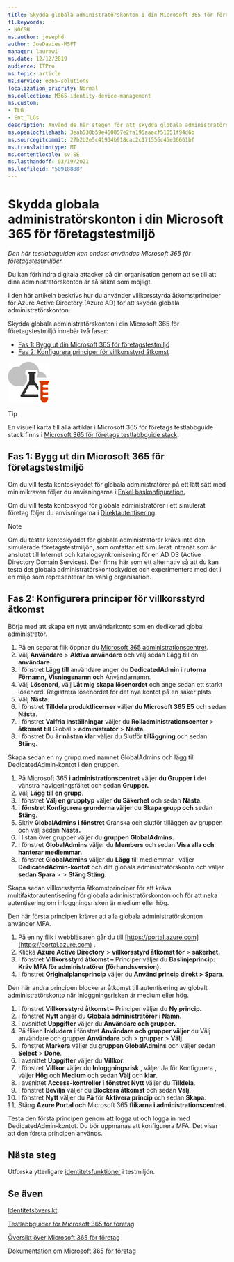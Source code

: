 ```yaml
---
title: Skydda globala administratörskonton i din Microsoft 365 för företagstestmiljö
f1.keywords:
- NOCSH
ms.author: josephd
author: JoeDavies-MSFT
manager: laurawi
ms.date: 12/12/2019
audience: ITPro
ms.topic: article
ms.service: o365-solutions
localization_priority: Normal
ms.collection: M365-identity-device-management
ms.custom:
- TLG
- Ent_TLGs
description: Använd de här stegen för att skydda globala administratörskonton i Microsoft 365 för företagstestmiljö.
ms.openlocfilehash: 3eab538b59e460857e2fa195aaacf51051f94d6b
ms.sourcegitcommit: 27b2b2e5c41934b918cac2c171556c45e36661bf
ms.translationtype: MT
ms.contentlocale: sv-SE
ms.lasthandoff: 03/19/2021
ms.locfileid: "50918888"
---
```

# <a name="protect-global-administrator-accounts-in-your-microsoft-365-for-enterprise-test-environment"></a>Skydda globala administratörskonton i din Microsoft 365 för företagstestmiljö

*Den här testlabbguiden kan endast användas Microsoft 365 för företagstestmiljöer.*

Du kan förhindra digitala attacker på din organisation genom att se till att dina administratörskonton är så säkra som möjligt. 

I den här artikeln beskrivs hur du använder villkorsstyrda åtkomstprinciper för Azure Active Directory (Azure AD) för att skydda globala administratörskonton.

Skydda globala administratörskonton i din Microsoft 365 för företagstestmiljö innebär två faser:
- [Fas 1: Bygg ut din Microsoft 365 för företagstestmiljö](#phase-1-build-out-your-microsoft-365-for-enterprise-test-environment)
- [Fas 2: Konfigurera principer för villkorsstyrd åtkomst](#phase-2-configure-conditional-access-policies)

![Testlabbguider för Microsoft Cloud](../media/m365-enterprise-test-lab-guides/cloud-tlg-icon.png) 
    
> [!TIP]
> En visuell karta till alla artiklar i Microsoft 365 för företags testlabbguide stack finns i [Microsoft 365 för företags testlabbguide stack](../downloads/Microsoft365EnterpriseTLGStack.pdf).

## <a name="phase-1-build-out-your-microsoft-365-for-enterprise-test-environment"></a>Fas 1: Bygg ut din Microsoft 365 för företagstestmiljö

Om du vill testa kontoskyddet för globala administratörer på ett lätt sätt med minimikraven följer du anvisningarna i [Enkel baskonfiguration.](lightweight-base-configuration-microsoft-365-enterprise.md)
  
Om du vill testa kontoskydd för globala administratörer i ett simulerat företag följer du anvisningarna i [Direktautentisering](pass-through-auth-m365-ent-test-environment.md).
  
> [!NOTE]
> Om du testar kontoskyddet för globala administratörer krävs inte den simulerade företagstestmiljön, som omfattar ett simulerat intranät som är anslutet till Internet och katalogsynkronisering för en AD DS (Active Directory Domain Services). Den finns här som ett alternativ så att du kan testa det globala administratörskontoskyddet och experimentera med det i en miljö som representerar en vanlig organisation. 
  
## <a name="phase-2-configure-conditional-access-policies"></a>Fas 2: Konfigurera principer för villkorsstyrd åtkomst

Börja med att skapa ett nytt användarkonto som en dedikerad global administratör.

1. På en separat flik öppnar du [Microsoft 365 administrationscentret](https://admin.microsoft.com/).
2. Välj **Användare**  >  **Aktiva användare** och välj sedan Lägg till en **användare.**
3. I fönstret **Lägg till** användare anger du **DedicatedAdmin** i **rutorna Förnamn,** **Visningsnamn** **och** Användarnamn.
4. Välj **Lösenord**, välj **Låt mig skapa lösenordet** och ange sedan ett starkt lösenord. Registrera lösenordet för det nya kontot på en säker plats.
5. Välj **Nästa**.
6. I fönstret **Tilldela produktlicenser** väljer **du Microsoft 365 E5** och sedan **Nästa**.
7. I fönstret **Valfria inställningar** väljer du **Rolladministrationscenter**  >  **åtkomst till** Global  >  **administratör**  >  **Nästa.**
8. I fönstret **Du är nästan klar** väljer du Slutför **tilläggning** och sedan **Stäng**.

Skapa sedan en ny grupp med namnet GlobalAdmins och lägg till DedicatedAdmin-kontot i den gruppen.

1. På Microsoft 365 **i administrationscentret** väljer **du Grupper i** det vänstra navigeringsfältet och sedan **Grupper.**
2. Välj **Lägg till en grupp**.
3. I fönstret **Välj en grupptyp** väljer **du Säkerhet** och sedan **Nästa**.
4. I **fönstret Konfigurera grunderna väljer** du **Skapa grupp och** sedan **Stäng**.
5. Skriv **GlobalAdmins** **i fönstret** Granska och slutför tilläggen av gruppen och välj sedan **Nästa.**
7. I listan över grupper väljer du **gruppen GlobalAdmins.**
8. I fönstret **GlobalAdmins** väljer du **Members** och sedan **Visa alla och hanterar medlemmar.**
9. I fönstret **GlobalAdmins** väljer du **Lägg** till medlemmar , väljer **DedicatedAdmin-kontot** och ditt globala administratörskonto och väljer **sedan Spara**  >    >  **Stäng Stäng.**

Skapa sedan villkorsstyrda åtkomstprinciper för att kräva multifaktorautentisering för globala administratörskonton och för att neka autentisering om inloggningsrisken är medium eller hög.

Den här första principen kräver att alla globala administratörskonton använder MFA.

1. På en ny flik i webbläsaren går du till [https://portal.azure.com](https://portal.azure.com) .
2. Klicka **Azure Active Directory**  >  **villkorsstyrd åtkomst för**  >  **säkerhet.**
3. I fönstret **Villkorsstyrd åtkomst –** Principer väljer du **Baslinjeprincip: Kräv MFA för administratörer (förhandsversion).**
4. I fönstret **Originalplansprincip** väljer du **Använd princip direkt > Spara**.

Den här andra principen blockerar åtkomst till autentisering av globalt administratörskonto när inloggningsrisken är medium eller hög.

1. I fönstret **Villkorsstyrd åtkomst –** Principer väljer du **Ny princip.**
2. I fönstret **Nytt** anger du **Globala administratörer** i **Namn.**
3. I avsnittet **Uppgifter** väljer du **Användare och grupper.**
4. På fliken **Inkludera** i fönstret **Användare och grupper väljer** du Välj användare och grupper **Användare** och  >  **grupper**  >  **Välj**.
5. I fönstret **Markera** väljer du **gruppen GlobalAdmins** och väljer sedan **Select**  >  **Done**.
6. I avsnittet **Uppgifter** väljer du **Villkor**.
7. I fönstret **Villkor** väljer du **Inloggningsrisk**  , väljer Ja för Konfigurera , väljer **Hög** och **Medium** och sedan **Välj** och **klar**. 
8. I avsnittet **Access-kontroller** i **fönstret Nytt** väljer du **Tilldela**.
9. I fönstret **Bevilja** väljer du **Blockera åtkomst** och sedan **Välj**.
10. I fönstret **Nytt** väljer du **På** för **Aktivera princip** och sedan **Skapa**.
11. Stäng **Azure Portal och** Microsoft 365 **flikarna i administrationscentret.**

Testa den första principen genom att logga ut och logga in med DedicatedAdmin-kontot. Du bör uppmanas att konfigurera MFA. Det visar att den första principen används.

## <a name="next-step"></a>Nästa steg

Utforska ytterligare [identitetsfunktioner](m365-enterprise-test-lab-guides.md#identity) i testmiljön.

## <a name="see-also"></a>Se även

[Identitetsöversikt](identity-roadmap-microsoft-365.md)

[Testlabbguider för Microsoft 365 för företag](m365-enterprise-test-lab-guides.md)

[Översikt över Microsoft 365 för företag](microsoft-365-overview.md)

[Dokumentation om Microsoft 365 för företag](/microsoft-365-enterprise/)